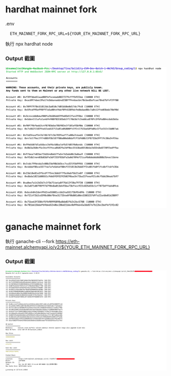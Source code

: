 # hardhat mainnet fork
  .env
```
  ETH_MAINNET_FORK_RPC_URL=${YOUR_ETH_MAINNET_FORK_RPC_URL}
```
  執行 npx hardhat node

### Output 截圖

  ![](./hardhat-mainnet-fork-snapshot.png)

# ganache mainnet fork
  執行 ganache-cli --fork https://eth-mainnet.alchemyapi.io/v2/${YOUR_ETH_MAINNET_FORK_RPC_URL}

### Output 截圖

  ![](./ganache-mainnet-fork-snapshot.png)
